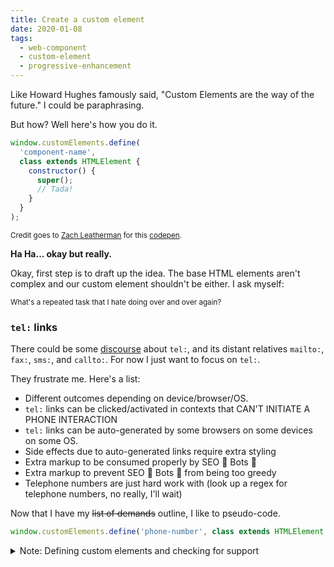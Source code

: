 ```yaml
---
title: Create a custom element
date: 2020-01-08
tags:
  - web-component
  - custom-element
  - progressive-enhancement
---
```


Like Howard Hughes famously said, "Custom Elements are the way of the future." I could be paraphrasing.

But how? Well here's how you do it.

```js
window.customElements.define(
  'component-name',
  class extends HTMLElement {
    constructor() {
      super();
      // Tada!
    }
  }
);
```

<small class="text__muted">Credit goes to [Zach Leatherman](https://twitter.com/zachleat) for this [codepen](https://codepen.io/zachleat/pen/dyGjawM).</small>

**Ha Ha... okay but really.**

Okay, first step is to draft up the idea. The base HTML elements aren't complex and our custom element shouldn't be either. I ask myself:

<small class="text__muted">What's a repeated task that I hate doing over and over again?</small>

### `tel:` links

There could be some [discourse](https://css-tricks.com/the-current-state-of-telephone-links/) about `tel:`, and its distant relatives `mailto:`, `fax:`, `sms:`, and `callto:`. For now I just want to focus on `tel:`.

They frustrate me. Here's a list:

- Different outcomes depending on device/browser/OS.
- `tel:` links can be clicked/activated in contexts that CAN'T INITIATE A PHONE INTERACTION
- `tel:` links can be auto-generated by some browsers on some devices on some OS.
- Side effects due to auto-generated links require extra styling
- Extra markup to be consumed properly by SEO 🤖 Bots 🤖
- Extra markup to prevent SEO 🤖 Bots 🤖 from being too greedy
- Telephone numbers are just hard work with (look up a regex for telephone numbers, no really, I'll wait)

Now that I have my ~~list of demands~~ outline, I like to pseudo-code.

```js
window.customElements.define('phone-number', class extends HTMLElement {});
```

<details>
	<summary>Note: Defining custom elements and checking for support</summary>
	<p>This comes down to personal taste, but it should be mentioned that you don't need to defined the customElement inside of the define function. You can define your class outside of it, and just use it as the second argument like this:</p>
	<p><code style="font-size: 0.75em">window.customElements.define('phone-number', PhoneNumber);</code></p>
</details>
